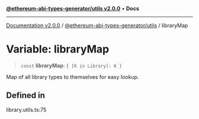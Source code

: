 [**@ethereum-abi-types-generator/utils v2.0.0**](../README.md) • **Docs**

***

[Documentation v2.0.0](../../../packages.md) / [@ethereum-abi-types-generator/utils](../README.md) / libraryMap

# Variable: libraryMap

> `const` **libraryMap**: `{ [K in Library]: K }`

Map of all library types to themselves for easy lookup.

## Defined in

library.utils.ts:75
